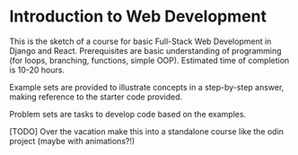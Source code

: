 # Introduction to Web Development

This is the sketch of a course for basic Full-Stack Web Development in Django and React. Prerequisites are basic understanding of programming (for loops, branching, functions, simple OOP). Estimated time of completion is 10-20 hours.

Example sets are provided to illustrate concepts in a step-by-step answer, making reference to the starter code provided.

Problem sets are tasks to develop code based on the examples. 

[TODO] Over the vacation make this into a standalone course like the odin project (maybe with animations?!)
